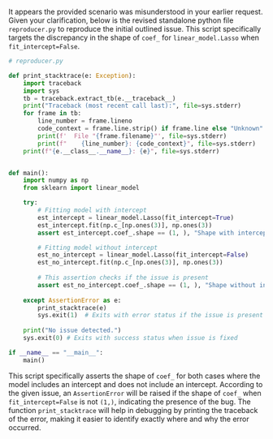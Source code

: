 It appears the provided scenario was misunderstood in your earlier request. Given your clarification, below is the revised standalone python file `reproducer.py` to reproduce the initial outlined issue. This script specifically targets the discrepancy in the shape of `coef_` for `linear_model.Lasso` when `fit_intercept=False`.

```python
# reproducer.py

def print_stacktrace(e: Exception):
    import traceback
    import sys
    tb = traceback.extract_tb(e.__traceback__)
    print("Traceback (most recent call last):", file=sys.stderr)
    for frame in tb:
        line_number = frame.lineno
        code_context = frame.line.strip() if frame.line else "Unknown"
        print(f'  File "{frame.filename}"', file=sys.stderr)
        print(f"    {line_number}: {code_context}", file=sys.stderr)
    print(f"{e.__class__.__name__}: {e}", file=sys.stderr)


def main():
    import numpy as np
    from sklearn import linear_model

    try:
        # Fitting model with intercept
        est_intercept = linear_model.Lasso(fit_intercept=True)
        est_intercept.fit(np.c_[np.ones(3)], np.ones(3))
        assert est_intercept.coef_.shape == (1, ), "Shape with intercept is incorrect"

        # Fitting model without intercept
        est_no_intercept = linear_model.Lasso(fit_intercept=False)
        est_no_intercept.fit(np.c_[np.ones(3)], np.ones(3))
        
        # This assertion checks if the issue is present
        assert est_no_intercept.coef_.shape == (1, ), "Shape without intercept is incorrect"
        
    except AssertionError as e:
        print_stacktrace(e)
        sys.exit(1)  # Exits with error status if the issue is present
    
    print("No issue detected.")
    sys.exit(0) # Exits with success status when issue is fixed

if __name__ == "__main__":
    main()
```

This script specifically asserts the shape of `coef_` for both cases where the model includes an intercept and does not include an intercept. According to the given issue, an `AssertionError` will be raised if the shape of `coef_` when `fit_intercept=False` is not `(1,)`, indicating the presence of the bug. The function `print_stacktrace` will help in debugging by printing the traceback of the error, making it easier to identify exactly where and why the error occurred.